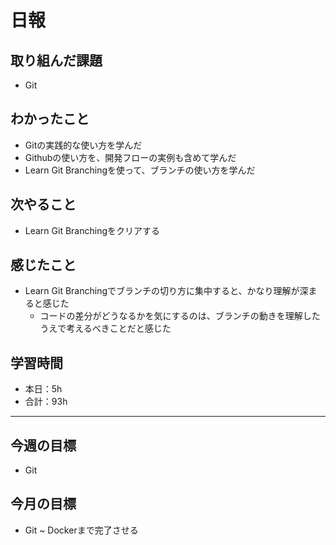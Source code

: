 # 日報

## 取り組んだ課題  

- Git

## わかったこと

- Gitの実践的な使い方を学んだ
- Githubの使い方を、開発フローの実例も含めて学んだ
- Learn Git Branchingを使って、ブランチの使い方を学んだ

## 次やること

- Learn Git Branchingをクリアする

## 感じたこと

- Learn Git Branchingでブランチの切り方に集中すると、かなり理解が深まると感じた
  - コードの差分がどうなるかを気にするのは、ブランチの動きを理解したうえで考えるべきことだと感じた

## 学習時間

- 本日：5h
- 合計：93h

---

## 今週の目標

- Git

## 今月の目標

- Git ~ Dockerまで完了させる
